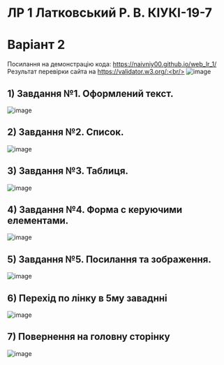 # ЛР 1 Латковський Р. В. КІУКІ-19-7<br/>
# Варіант 2 <br/>
Посилання на демонстрацію кода: https://naivniy00.github.io/web_lr_1/<br/>
Результат перевірки сайта на https://validator.w3.org/:<br/>
![image](https://user-images.githubusercontent.com/130988574/232617760-aab7a50f-eb80-4ba9-9182-e55deec8522e.png)<br/>
## 1) Завдання №1. Оформлений текст.<br/>
![image](https://user-images.githubusercontent.com/130988574/232617800-8c06fb11-c826-41c9-9914-313e734f73da.png)<br/>
## 2) Завдання №2. Список.<br/>
![image](https://user-images.githubusercontent.com/130988574/232617831-e42be3a9-7d34-44f1-afa0-41193c01b53d.png)<br/>
## 3) Завдання №3. Таблиця.<br/>
![image](https://user-images.githubusercontent.com/130988574/232618735-fafe8dc3-6378-401d-b3e1-a9a3e98f9860.png)<br/>
## 4) Завдання №4. Форма с керуючими елементами.<br/>
![image](https://user-images.githubusercontent.com/130988574/232618070-ed49d4ac-e0f9-44b5-8b8c-373d5b5ed450.png)<br/>
## 5) Завдання №5. Посилання та зображення.<br/>
![image](https://user-images.githubusercontent.com/130988574/232618109-e8a6e782-fd9c-4c20-9124-2dcc31f0b598.png)<br/>
## 6) Перехід по лінку в 5му заваднні<br/>
![image](https://user-images.githubusercontent.com/130988574/232618127-fa4d40e0-5461-4fa5-a6ef-4dafb2ae011d.png)<br/>
## 7) Повернення на головну сторінку<br/>
![image](https://user-images.githubusercontent.com/130988574/232618857-1522728f-7842-4498-9287-ff3386584e87.png)<br/>
